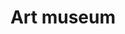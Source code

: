 ---
pid: FS235
title: Art museum
location_transcription: Queen Village art center
zipcode: '19147'
outside_phl: 
neighborhood: Queen Village,Bella Vista,Pennsport,Italian Market
age: '7'
age_range: 6-13
instagram: 
image_file_name: FS_235.jpg
proposal_transcription: 
topic: Art,Neighborhoods
topic_summary: 0, 0
type: Museum
keywords_other: Queen Village, art center
credit: Sasha Jackson
image_labels: 
twitter: 
facebook: 
permalink: "/monuments/fs235/"
layout: item-page
---